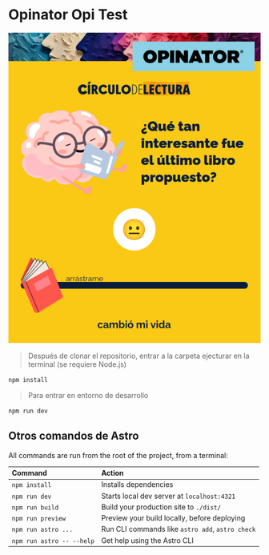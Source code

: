 # Opinator Opi Test

![alt text](image-1.png)

> Después de clonar el repositorio, entrar a la carpeta ejecturar en la terminal (se requiere Node.js)

```sh
npm install
```

> Para entrar en entorno de desarrollo

```sh
npm run dev
```

## Otros comandos de Astro

All commands are run from the root of the project, from a terminal:

| Command                   | Action                                           |
| :------------------------ | :----------------------------------------------- |
| `npm install`             | Installs dependencies                            |
| `npm run dev`             | Starts local dev server at `localhost:4321`      |
| `npm run build`           | Build your production site to `./dist/`          |
| `npm run preview`         | Preview your build locally, before deploying     |
| `npm run astro ...`       | Run CLI commands like `astro add`, `astro check` |
| `npm run astro -- --help` | Get help using the Astro CLI                     |
